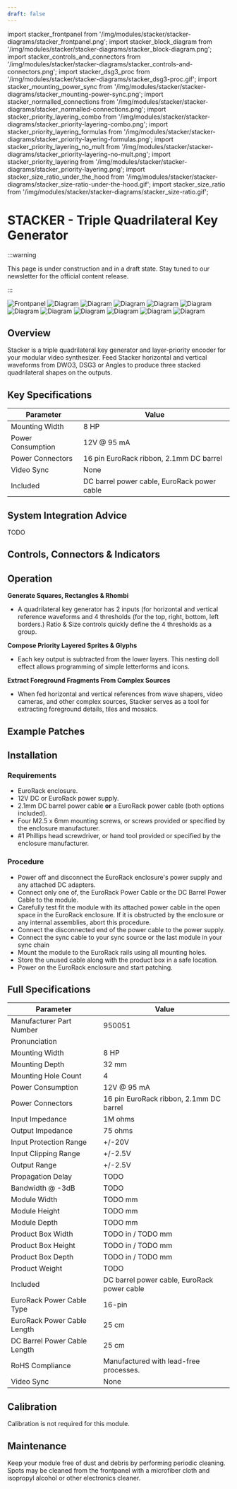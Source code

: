 ```yaml
---
draft: false
---
```


import stacker_frontpanel from '/img/modules/stacker/stacker-diagrams/stacker_frontpanel.png';
import stacker_block_diagram from '/img/modules/stacker/stacker-diagrams/stacker_block-diagram.png';
import stacker_controls_and_connectors from '/img/modules/stacker/stacker-diagrams/stacker_controls-and-connectors.png';
import stacker_dsg3_proc from '/img/modules/stacker/stacker-diagrams/stacker_dsg3-proc.gif';
import stacker_mounting_power_sync from '/img/modules/stacker/stacker-diagrams/stacker_mounting-power-sync.png';
import stacker_normalled_connections from '/img/modules/stacker/stacker-diagrams/stacker_normalled-connections.png';
import stacker_priority_layering_combo from '/img/modules/stacker/stacker-diagrams/stacker_priority-layering-combo.png';
import stacker_priority_layering_formulas from '/img/modules/stacker/stacker-diagrams/stacker_priority-layering-formulas.png';
import stacker_priority_layering_no_mult from '/img/modules/stacker/stacker-diagrams/stacker_priority-layering-no-mult.png';
import stacker_priority_layering from '/img/modules/stacker/stacker-diagrams/stacker_priority-layering.png';
import stacker_size_ratio_under_the_hood from '/img/modules/stacker/stacker-diagrams/stacker_size-ratio-under-the-hood.gif';
import stacker_size_ratio from '/img/modules/stacker/stacker-diagrams/stacker_size-ratio.gif';

# STACKER - Triple Quadrilateral Key Generator

:::warning

This page is under construction and in a draft state. Stay tuned to our newsletter for the official content release.

:::

<img src={stacker_frontpanel} alt="Frontpanel" />
<img src={stacker_block_diagram} alt="Diagram" />
<img src={stacker_controls_and_connectors} alt="Diagram" />
<img src={stacker_dsg3_proc} alt="Diagram" />
<img src={stacker_mounting_power_sync} alt="Diagram" />
<img src={stacker_normalled_connections} alt="Diagram" />
<img src={stacker_priority_layering_combo} alt="Diagram" />
<img src={stacker_priority_layering_formulas} alt="Diagram" />
<img src={stacker_priority_layering_no_mult} alt="Diagram" />
<img src={stacker_priority_layering} alt="Diagram" />
<img src={stacker_size_ratio_under_the_hood} alt="Diagram" />
<img src={stacker_size_ratio} alt="Diagram" />

## Overview

Stacker is a triple quadrilateral key generator and layer-priority encoder for your modular video synthesizer. Feed Stacker horizontal and vertical waveforms from DWO3, DSG3 or Angles to produce three stacked quadrilateral shapes on the outputs.

## Key Specifications

| Parameter         | Value                                                                           |
| ----------------- | ------------------------------------------------------------------------------- |
| Mounting Width    | 8 HP                                                                            |
| Power Consumption | 12V @ 95 mA                                                                     |
| Power Connectors  | 16 pin EuroRack ribbon, 2.1mm DC barrel                                         |
| Video Sync        | None                                                                            |
| Included          | DC barrel power cable, EuroRack power cable                                     |

## System Integration Advice

TODO

## Controls, Connectors & Indicators

## Operation

**Generate Squares, Rectangles & Rhombi**
- A quadrilateral key generator has 2 inputs (for horizontal and vertical reference waveforms and 4 thresholds (for the top, right, bottom, left borders.) Ratio & Size controls quickly define the 4 thresholds as a group.

**Compose Priority Layered Sprites & Glyphs**
- Each key output is subtracted from the lower layers. This nesting doll effect allows programming of simple letterforms and icons.

**Extract Foreground Fragments From Complex Sources**
- When fed horizontal and vertical references from wave shapers, video cameras, and other complex sources, Stacker serves as a tool for extracting foreground details, tiles and mosaics.


## Example Patches

## Installation

<!-- Something about making sure all screws have been removed from the intended mounting location. -->

### Requirements

* EuroRack enclosure.
* 12V DC or EuroRack power supply.
* 2.1mm DC barrel power cable **or** a EuroRack power cable (both options included).
* Four M2.5 x 6mm mounting screws, or screws provided or specified by the enclosure manufacturer.
* #1 Phillips head screwdriver, or hand tool provided or specified by the enclosure manufacturer.

### Procedure

* Power off and disconnect the EuroRack enclosure's power supply and any attached DC adapters.
* Connect only one of, the EuroRack Power Cable or the DC Barrel Power Cable to the module. 
* Carefully test fit the module with its attached power cable in the open space in the EuroRack enclosure. If it is obstructed by the enclosure or any internal assemblies, abort this procedure.
* Connect the disconnected end of the power cable to the power supply.
* Connect the sync cable to your sync source or the last module in your sync chain
* Mount the module to the EuroRack rails using all mounting holes.
* Store the unused cable along with the product box in a safe location. 
* Power on the EuroRack enclosure and start patching.

## Full Specifications

| Parameter                    | Value                                                                           |
| ---------------------------- | ------------------------------------------------------------------------------- |
| Manufacturer Part Number     | 950051                                                                          |
| Pronunciation                |                                                                                 |
| Mounting Width               | 8 HP                                                                            |
| Mounting Depth               | 32 mm                                                                           |
| Mounting Hole Count          | 4                                                                               |
| Power Consumption            | 12V @ 95 mA                                                                     |
| Power Connectors             | 16 pin EuroRack ribbon, 2.1mm DC barrel                                         |
| Input Impedance              | 1M ohms                                                                         |
| Output Impedance             | 75 ohms                                                                         |
| Input Protection Range       | +/-20V                                                                          |
| Input Clipping Range         | +/-2.5V                                                                         |
| Output Range                 | +/-2.5V                                                                         |
| Propagation Delay            | TODO                                                                            |
| Bandwidth @ -3dB             | TODO                                                                            |
| Module Width                 | TODO mm                                                                         |
| Module Height                | TODO mm                                                                         |
| Module Depth                 | TODO mm                                                                         |
| Product Box Width            | TODO in / TODO mm                                                               |
| Product Box Height           | TODO in / TODO mm                                                               |
| Product Box Depth            | TODO in / TODO mm                                                               |
| Product Weight               | TODO                                                                            |
| Included                     | DC barrel power cable, EuroRack power cable                                     |
| EuroRack Power Cable Type    | 16-pin                                                                          |
| EuroRack Power Cable Length  | 25 cm                                                                           |
| DC Barrel Power Cable Length | 25 cm                                                                           |
| RoHS Compliance              | Manufactured with lead-free processes.                                          |
| Video Sync                   | None                                                                            |

## Calibration

Calibration is not required for this module.

## Maintenance

Keep your module free of dust and debris by performing periodic cleaning. Spots may be cleaned from the frontpanel with a microfiber cloth and isopropyl alcohol or other electronics cleaner.
